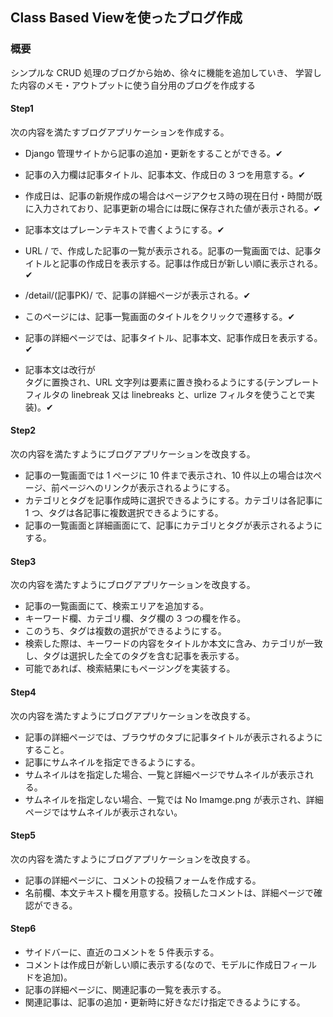 ## Class Based Viewを使ったブログ作成
### 概要
シンプルな CRUD 処理のブログから始め、徐々に機能を追加していき、
学習した内容のメモ・アウトプットに使う自分用のブログを作成する

#### Step1

次の内容を満たすブログアプリケーションを作成する。

- Django 管理サイトから記事の追加・更新をすることができる。✔︎
- 記事の入力欄は記事タイトル、記事本文、作成日の 3 つを用意する。✔︎
- 作成日は、記事の新規作成の場合はページアクセス時の現在日付・時間が既に入力されており、記事更新の場合には既に保存された値が表示される。✔︎
- 記事本文はプレーンテキストで書くようにする。✔︎
- URL / で、作成した記事の一覧が表示される。記事の一覧画面では、記事タイトルと記事の作成日を表示する。記事は作成日が新しい順に表示される。✔︎

- /detail/(記事PK)/ で、記事の詳細ページが表示される。✔︎
- このページには、記事一覧画面のタイトルをクリックで遷移する。✔︎
- 記事の詳細ページでは、記事タイトル、記事本文、記事作成日を表示する。✔︎
- 記事本文は改行が<br>タグに置換され、URL 文字列は<a>要素に置き換わるようにする(テンプレートフィルタの linebreak 又は linebreaks と、urlize フィルタを使うことで実装)。✔︎

#### Step2

次の内容を満たすようにブログアプリケーションを改良する。

- 記事の一覧画面では 1 ページに 10 件まで表示され、10 件以上の場合は次ページ、前ページへのリンクが表示されるようにする。
- カテゴリとタグを記事作成時に選択できるようにする。カテゴリは各記事に 1 つ、タグは各記事に複数選択できるようにする。
- 記事の一覧画面と詳細画面にて、記事にカテゴリとタグが表示されるようにする。

#### Step3

次の内容を満たすようにブログアプリケーションを改良する。

- 記事の一覧画面にて、検索エリアを追加する。
- キーワード欄、カテゴリ欄、タグ欄の 3 つの欄を作る。
- このうち、タグは複数の選択ができるようにする。
- 検索した際は、キーワードの内容をタイトルか本文に含み、カテゴリが一致し、タグは選択した全てのタグを含む記事を表示する。
- 可能であれば、検索結果にもページングを実装する。

#### Step4

次の内容を満たすようにブログアプリケーションを改良する。

- 記事の詳細ページでは、ブラウザのタブに記事タイトルが表示されるようにすること。
- 記事にサムネイルを指定できるようにする。
- サムネイルはを指定した場合、一覧と詳細ページでサムネイルが表示される。
- サムネイルを指定しない場合、一覧では No Imamge.png が表示され、詳細ページではサムネイルが表示されない。

#### Step5

次の内容を満たすようにブログアプリケーションを改良する。

- 記事の詳細ページに、コメントの投稿フォームを作成する。
- 名前欄、本文テキスト欄を用意する。投稿したコメントは、詳細ページで確認ができる。

#### Step6

- サイドバーに、直近のコメントを 5 件表示する。
- コメントは作成日が新しい順に表示する(なので、モデルに作成日フィールドを追加)。
- 記事の詳細ページに、関連記事の一覧を表示する。
- 関連記事は、記事の追加・更新時に好きなだけ指定できるようにする。
